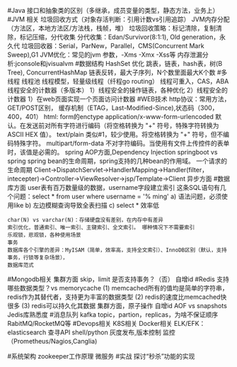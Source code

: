 #Java
    接口和抽象类的区别（多继承，成员变量的类型，静态方法，业务上）
#JVM 相关
    垃圾回收方式（对象存活判断：引用计数vs引用追踪）
    JVM内存分配（方法区，本地方法区/方法栈，栈帧，堆）
    垃圾回收策略：标记清除，复制清除，标记压缩，分代收集
        分代收集：Edan/Survivor(8:1:1), Old generation，永久代
    垃圾回收器：Serial，ParNew，Parallel，CMS(Concurrent Mark Sweep),G1
    JVM优化：常见的jvm 参数，-Xms -Xmx -Xss等
    内存泄漏分析:jconsole和jvisualvm
#数据结构
    HashSet 优化
    跳表，链表，hash表，树(B Tree), ConcurrentHashMap
    链表反转，最大子序列，N个数里面最大K个数
#多线程
    线程池
    线程模型，轻量级线程（纤程go routing）
    线程可重入，CAS，ABA
    线程安全的计数器（多版本）
    1）线程安全的操作链表，各种优化
    2）线程安全的计数器
    1）在web页面实现一个页面访问计数器
#WEB技术
    http协议：常用方法，GET/POST区别， 缓存机制（ETAG，Last-Modified-Since),状态码（300，400，401）
    html: 
        form的enctype
            application/x-www-form-urlencoded	默认。在发送前对所有字符进行编码（将空格转换为 "+" 符号，特殊字符转换为 ASCII HEX 值）。
            text/plain	类似#1，较少使用。将空格转换为 "+" 符号，但不编码特殊字符。
            multipart/form-data	不对字符编码。当使用有文件上传控件的表单时，该值是必需的。
    spring
        AOP方面,Dependency Injection
        springboot vs spring
        spring bean的生命周期，spring支持的几种bean的作用域。
    一个请求的生命周期
        Client->DispatchServlet->HandlerMapping->Handler(filter，intecepter)->Controller->ViewResolver->jsp/Template->Client
    异步方面
#数据库方面
    user表有百万数量级的数据，username字段建立索引
    这条SQL语句有几个问题：select * from user where username = '% ming'
        a) 语法问题，必须使用like
        b) 左边模糊查询导致全表扫描
        c) select * 效率低
    
    char(N) vs varchar(N)：存储硬盘没有差别，在内存中有差异
    索引优化，普通索引、唯一索引、主键索引、全文索引。 哪种情况下不需要索引
    乐观锁，悲观锁，各种使用场景
    事务
    数据库各个引擎的差异：MyISAM（简单，效率高，支持全文索引）、InnoDB区别（默认，支持事务，行锁等复杂场景），
    数据库范式
#Mongodb相关
    集群方面
    skip，limit
    是否支持事务？（否）
    自增id
#Redis
    支持哪些数据类型？vs memorycache
        (1) memcached所有的值均是简单的字符串，redis作为其替代者，支持更为丰富的数据类型
        (2) redis的速度比memcached快很多
        (3) redis可以持久化其数据
    集群方面，原子操作
    自增id
    AOF vs snapshots
    Jedis库熟悉度
#消息队列
    kafka topic，partion，replicas，为啥不保证顺序
    RabitMQ/RocketMQ等
#Devops相关
    K8S相关
    Docker相关
    ELK/EFK：elasticsearch 查寻API
    shell/python
    灰度发布,版本控制
    监控（Prometheus/Nagios,Canglia)

#系统架构
    zookeeper工作原理
    微服务
#实战
    探讨“秒杀”功能的实现

